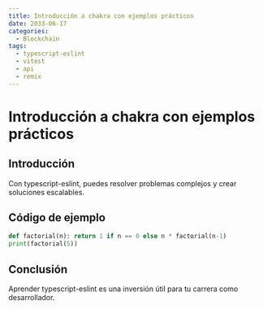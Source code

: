 ```yaml
---
title: Introducción a chakra con ejemplos prácticos
date: 2033-06-17
categories:
  - Blockchain
tags:
  - typescript-eslint
  - vitest
  - api
  - remix
---
```


# Introducción a chakra con ejemplos prácticos

## Introducción

Con typescript-eslint, puedes resolver problemas complejos y crear soluciones escalables.

## Código de ejemplo

```python
def factorial(n): return 1 if n == 0 else n * factorial(n-1)
print(factorial(5))
```

## Conclusión

Aprender typescript-eslint es una inversión útil para tu carrera como desarrollador.